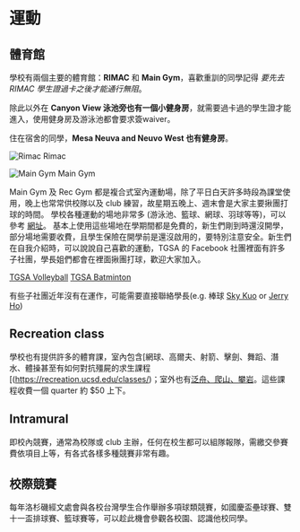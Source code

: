 # 運動

## 體育館


學校有兩個主要的體育館：**RIMAC** 和 **Main Gym**，喜歡重訓的同學記得 *要先去 RIMAC 學生證過卡之後才能通行無阻*。

除此以外在 **Canyon View 泳池旁也有一個小健身房**，就需要過卡過的學生證才能進入，使用健身房及游泳池都會要求簽waiver。

住在宿舍的同學，**Mesa Neuva and Neuvo West 也有健身房**。

![Rimac](/img/rimac.jpg) 
Rimac

![Main Gym](/img/maingym.jpg)
Main Gym

Main Gym 及 Rec Gym 都是複合式室內運動場，除了平日白天許多時段為課堂使用，晚上也常常供校隊以及 club 練習，故星期五晚上、週末會是大家主要揪團打球的時間。 學校各種運動的場地非常多 (游泳池、籃球、網球、羽球等等)，可以參考 [網址](http://sportsfac.ucsd.edu/facilities/outdoor/index.html)。
基本上使用這些場地在學期間都是免費的，新生們剛到時還沒開學，部分場地需要收費，且學生保險在開學前是還沒啟用的，要特別注意安全。新生們在自我介紹時，可以說說自己喜歡的運動，TGSA 的 Facebook 社團裡面有許多子社團，學長姐們都會在裡面揪團打球，歡迎大家加入。

[TGSA Volleyball](https://www.facebook.com/groups/369563023122272)
[TGSA Batminton](https://www.facebook.com/groups/1447588148696096)

有些子社團近年沒有在運作，可能需要直接聯絡學長(e.g. 棒球 [Sky Kuo](https://www.facebook.com/sky.kuo.750) or [Jerry Ho](https://www.facebook.com/hochirijay/))

## Recreation class

學校也有提供許多的體育課，室內包含[網球、高爾夫、射箭、擊劍、舞蹈、潛水、體操甚至有如何對抗殭屍的求生課程[(https://recreation.ucsd.edu/classes/)；室外也有[泛舟、爬山、攀岩](https://recreation.ucsd.edu/adventures/trips/)。這些課程收費一個 quarter 約 $50 上下。

## Intramural

即校內競賽，通常為校隊或 club 主辦，任何在校生都可以組隊報隊，需繳交參賽費依項目上等，有各式各樣多種競賽非常有趣。

## 校際競賽

每年洛杉磯經文處會與各校台灣學生合作舉辦多項球類競賽，如國慶盃壘球賽、雙十一盃排球賽、籃球賽等，可以趁此機會參觀各校園、認識他校同學。

